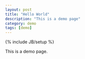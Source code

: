 ```yaml
---
layout: post
title: "Hello World"
description: "This is a demo page"
category: demo
tags: [demo]
---
```

{% include JB/setup %}

This is a demo page.
